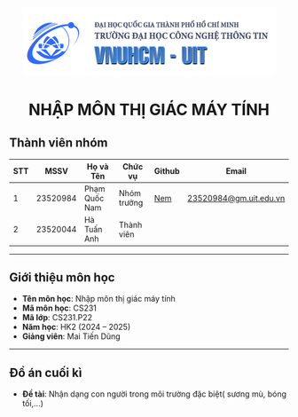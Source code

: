   
 <p align="center">
  <a href="https://www.uit.edu.vn/" title="Trường Đại học Công nghệ Thông tin" style="border: none;">
    <img src="./assets/img1.png" alt="Trường Đại học Công nghệ Thông tin | University of Information Technology">
  </a>
</p>

<h1 align="center"><b>NHẬP MÔN THỊ GIÁC MÁY TÍNH</b></h1>


## Thành viên nhóm

| STT | MSSV     | Họ và Tên          | Chức vụ      | Github                | Email                         |
|-----|----------|-------------------|--------------|----------------------|------------------------------|
| 1   | 23520984 | Phạm Quốc Nam     | Nhóm trưởng  | [Nem](https://github.com/PhamQuocNam) | 23520984@gm.uit.edu.vn |
| 2   | 23520044 | Hà Tuấn Anh       | Thành viên   |  |  |
---

## Giới thiệu môn học

- **Tên môn học**: Nhập môn thị giác máy tính 
- **Mã môn học**: CS231  
- **Mã lớp**: CS231.P22
- **Năm học**: HK2 (2024 – 2025)  
- **Giảng viên**: Mai Tiến Dũng

---

## Đồ án cuối kì

- **Đề tài**: Nhận dạng con người trong môi trường đặc biệt( sương mù, bóng tối,...)
